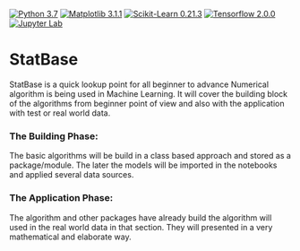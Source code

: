 [![Python 3.7](https://img.shields.io/badge/python-3.7-blue.svg)](https://www.python.org/downloads/release/python-370/)
[![Matplotlib 3.1.1](https://img.shields.io/badge/matplotlib-3.1.1-blue)](https://matplotlib.org/)
[![Scikit-Learn 0.21.3](https://img.shields.io/badge/scikit--learn-0.21.3-blue)](https://scikit-learn.org/stable/)
[![Tensorflow 2.0.0](https://img.shields.io/badge/tensorflow-2.0.0-blue)](https://www.tensorflow.org/)
[![Jupyter Lab](https://img.shields.io/badge/made%20with-jupyter%20lab-orange)](https://jupyter.org/)



# StatBase
StatBase is a quick lookup point for all beginner to advance
Numerical algorithm is being used in Machine Learning. It will
cover the building block of the algorithms from beginner point
of view and also with the application with test or real world
data.

### The Building Phase:
The basic algorithms will be build in a class based approach
and stored as a package/module. The later the models will be
imported in the notebooks and applied several data sources.

### The Application Phase:
The algorithm and other packages have already build the
algorithm will used in the real world data in that section.
They will presented in a very mathematical and elaborate way.